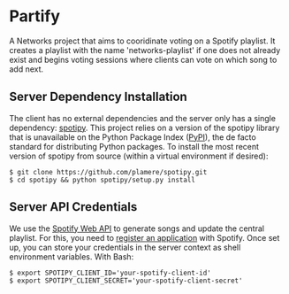 # Partify
A Networks project that aims to cooridinate voting on a Spotify playlist. It
creates a playlist with the name 'networks-playlist' if one does not already
exist and begins voting sessions where clients can vote on which song to add
next.

## Server Dependency Installation
The client has no external dependencies and the server only has a single
dependency: [spotipy](https://github.com/plamere/spotipy). This project relies
on a version of the spotipy library that is unavailable on the Python Package
Index ([PyPI](https://pypi.org/)), the de facto standard for distributing Python
packages. To install the most recent version of spotipy from source (within a
virtual environment if desired):

```
$ git clone https://github.com/plamere/spotipy.git
$ cd spotipy && python spotipy/setup.py install
```

## Server API Credentials
We use the [Spotify Web API](https://beta.developer.spotify.com/documentation/web-api/)
to generate songs and update the central playlist. For this, you need to [register an
application](https://beta.developer.spotify.com/dashboard/) with Spotify. Once set up,
you can store your credentials in the server context as shell environment
variables. With Bash:
```
$ export SPOTIPY_CLIENT_ID='your-spotify-client-id'
$ export SPOTIPY_CLIENT_SECRET='your-spotify-client-secret'
```
